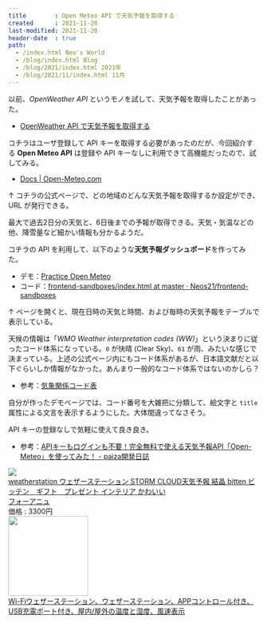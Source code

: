 ```yaml
---
title        : Open Meteo API で天気予報を取得する
created      : 2021-11-20
last-modified: 2021-11-20
header-date  : true
path:
  - /index.html Neo's World
  - /blog/index.html Blog
  - /blog/2021/index.html 2021年
  - /blog/2021/11/index.html 11月
---
```


以前、*OpenWeather API* というモノを試して、天気予報を取得したことがあった。

- [OpenWeather API で天気予報を取得する](/blog/2020/12/18-02.html)

コチラはユーザ登録して API キーを取得する必要があったのだが、今回紹介する **Open Meteo API** は登録や API キーなしに利用できて高機能だったので、試してみる。

- [Docs | Open-Meteo.com](https://open-meteo.com/en/docs)

↑ コチラの公式ページで、どの地域のどんな天気予報を取得するか設定ができ、URL が発行できる。

最大で過去2日分の天気と、6日後までの予報が取得できる。天気・気温などの他、降雪量など細かい情報も分かるようだ。

コチラの API を利用して、以下のような**天気予報ダッシュボード**を作ってみた。

- デモ：[Practice Open Meteo](https://neos21.github.io/frontend-sandboxes/practice-open-meteo/index.html)
- コード：[frontend-sandboxes/index.html at master · Neos21/frontend-sandboxes](https://github.com/neos21/frontend-sandboxes/blob/master/practice-open-meteo/index.html)

↑ ページを開くと、現在日時の天気と時間、および毎時の天気予報をテーブルで表示している。

天候の情報は「*WMO Weather interpretation codes (WW)*」という決まりに従ったコード体系になっている。`0` が快晴 (Clear Sky)、`61` が雨、みたいな感じで決まっている。上述の公式ページ内にもコード体系があるが、日本語文献だと以下ぐらいしか情報がなかった。あんまり一般的なコード体系ではないのかしら？

- 参考：[気象関係コード表](https://www.jodc.go.jp/data_format/weather-code_j.html)

自分が作ったデモページでは、コード番号を大雑把に分類して、絵文字と `title` 属性による文言を表示するようにした。大体間違ってなさそう。

API キーの登録なしで気軽に使えて良き良き。

- 参考：[APIキーもログインも不要！完全無料で使える天気予報API「Open-Meteo」を使ってみた！ - paiza開発日誌](https://paiza.hatenablog.com/entry/2021/11/04/130000)

<div class="ad-rakuten">
  <div class="ad-rakuten-image">
    <a href="https://hb.afl.rakuten.co.jp/hgc/g00qoba2.waxyce14.g00qoba2.waxydb75/?pc=https%3A%2F%2Fitem.rakuten.co.jp%2Fforanew%2Fweatherstation%2F&amp;m=http%3A%2F%2Fm.rakuten.co.jp%2Fforanew%2Fi%2F10004186%2F">
      <img src="https://thumbnail.image.rakuten.co.jp/@0_mall/foranew/cabinet/interior-others/weatherstasion01.jpg?_ex=128x128">
    </a>
  </div>
  <div class="ad-rakuten-info">
    <div class="ad-rakuten-title">
      <a href="https://hb.afl.rakuten.co.jp/hgc/g00qoba2.waxyce14.g00qoba2.waxydb75/?pc=https%3A%2F%2Fitem.rakuten.co.jp%2Fforanew%2Fweatherstation%2F&amp;m=http%3A%2F%2Fm.rakuten.co.jp%2Fforanew%2Fi%2F10004186%2F">weatherstation ウェザーステーション STORM CLOUD天気予報 結晶 bitten ビッテン　ギフト　プレゼント インテリア かわいい</a>
    </div>
    <div class="ad-rakuten-shop">
      <a href="https://hb.afl.rakuten.co.jp/hgc/g00qoba2.waxyce14.g00qoba2.waxydb75/?pc=https%3A%2F%2Fwww.rakuten.co.jp%2Fforanew%2F&amp;m=http%3A%2F%2Fm.rakuten.co.jp%2Fforanew%2F">フォーアニュ</a>
    </div>
    <div class="ad-rakuten-price">価格 : 3300円</div>
  </div>
</div>

<div class="ad-amazon">
  <div class="ad-amazon-image">
    <a href="https://www.amazon.co.jp/dp/B09BCZYYR7?tag=neos21-22&amp;linkCode=osi&amp;th=1&amp;psc=1">
      <img src="https://m.media-amazon.com/images/I/41Qi4mcUh1L._SL160_.jpg" width="160" height="160">
    </a>
  </div>
  <div class="ad-amazon-info">
    <div class="ad-amazon-title">
      <a href="https://www.amazon.co.jp/dp/B09BCZYYR7?tag=neos21-22&amp;linkCode=osi&amp;th=1&amp;psc=1">Wi-Fiウェザーステーション、ウェザーステーション、APPコントロール付き、USB充電ポート付き、屋内/屋外の温度と湿度、風速表示</a>
    </div>
  </div>
</div>
